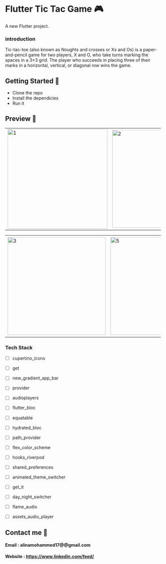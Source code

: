 # Flutter Tic Tac Game 🎮 

A new Flutter project.

### introduction

Tic-tac-toe (also known as Noughts and crosses or Xs and Os) is a paper-and-pencil game for two players, X and O, who take turns marking the spaces in a 3×3 grid. The player who succeeds in placing three of their marks in a horizontal, vertical, or diagonal row wins the game.


## Getting Started 🚀

- Clone the repo
- Install the dependicies
- Run it

## Preview 📸

|                                           |                                           |                                           |
| ----------------------------------------- | ----------------------------------------- | ----------------------------------------- |
| <img width="323" alt="1" src="https://user-images.githubusercontent.com/106480594/188867629-b4134f2d-0243-4081-8a83-6da8515b76f1.png" width="400"> | <img width="317" alt="2" src="https://user-images.githubusercontent.com/106480594/188868107-c01dd3bd-0775-44b8-9340-44f8ecb04742.png" width="400"> | <img width="317" alt="4" src="https://user-images.githubusercontent.com/106480594/188868287-207efa5a-32a4-4ff4-bb72-8e7c6f340435.png" width="400"> |



|                                           |                                           |                                           |
| ----------------------------------------- | ----------------------------------------- | ----------------------------------------- |
| <img width="317" alt="3" src="https://user-images.githubusercontent.com/106480594/188868370-db59eb7d-4d94-4a62-af67-19f76f132a99.png" width="400"> | <img width="317" alt="5" src="https://user-images.githubusercontent.com/106480594/188868455-d1ee42a3-0d88-4336-a1cd-7c07bcfb5489.png" width="400"> | <img width="323" alt="1" src="https://user-images.githubusercontent.com/106480594/188867629-b4134f2d-0243-4081-8a83-6da8515b76f1.png" width="400"> |




  



### Tech Stack
- [ ] cupertino_icons
- [ ] get
- [ ] new_gradient_app_bar
- [ ] provider
- [ ] audioplayers
- [ ] flutter_bloc
- [ ] equatable
- [ ] hydrated_bloc
- [ ] path_provider
- [ ] flex_color_scheme
- [ ] hooks_riverpod
- [ ] shared_preferences
- [ ] animated_theme_switcher
- [ ] get_it
- [ ] day_night_switcher
- [ ] flame_audio
- [ ] assets_audio_player





## Contact me 📧
#### Email :   alinamohammed17@@gmail.com
#### Website : https://www.linkedin.com/feed/

